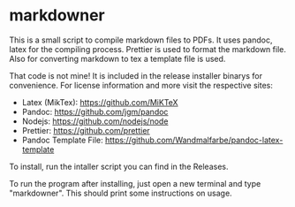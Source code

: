 # markdowner

This is a small script to compile markdown files to PDFs. It uses
pandoc, latex for the compiling process. Prettier is used to format the
markdown file. Also for converting markdown to tex a template file is
used.

That code is not mine! It is included in the release installer binarys
for convenience. For license information and more visit the respective
sites:

- Latex (MikTex): https://github.com/MiKTeX
- Pandoc: https://github.com/jgm/pandoc
- Nodejs: https://github.com/nodejs/node
- Prettier: https://github.com/prettier
- Pandoc Template File:
  https://github.com/Wandmalfarbe/pandoc-latex-template

To install, run the intaller script you can find in the Releases.

To run the program after installing, just open a new terminal and type
"markdowner". This should print some instructions on usage.
